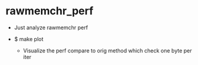 # rawmemchr_perf

- Just analyze rawmemchr perf

- $ make plot 
  - Visualize the perf compare to orig method which check one byte per iter
